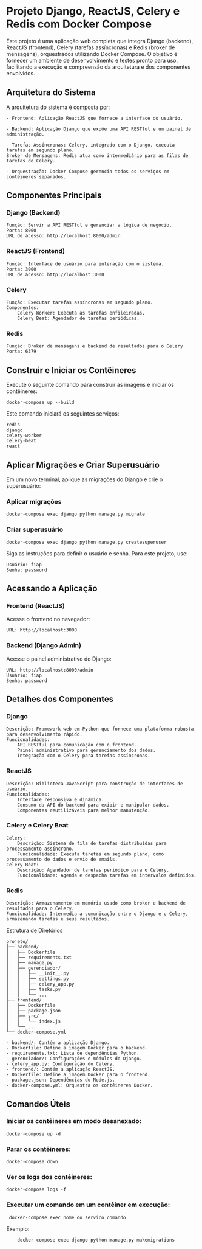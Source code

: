 # Projeto Django, ReactJS, Celery e Redis com Docker Compose

Este projeto é uma aplicação web completa que integra Django (backend), ReactJS (frontend), Celery (tarefas assíncronas) e Redis (broker de mensagens), orquestrados utilizando Docker Compose. O objetivo é fornecer um ambiente de desenvolvimento e testes pronto para uso, facilitando a execução e compreensão da arquitetura e dos componentes envolvidos.


## Arquitetura do Sistema

A arquitetura do sistema é composta por:

    - Frontend: Aplicação ReactJS que fornece a interface do usuário.

    - Backend: Aplicação Django que expõe uma API RESTful e um painel de 
    administração.

    - Tarefas Assíncronas: Celery, integrado com o Django, executa  tarefas em segundo plano.
    Broker de Mensagens: Redis atua como intermediário para as filas de tarefas do Celery.

    - Orquestração: Docker Compose gerencia todos os serviços em contêineres separados.


## Componentes Principais

### Django (Backend)

    Função: Servir a API RESTful e gerenciar a lógica de negócio.
    Porta: 8000
    URL de acesso: http://localhost:8000/admin

### ReactJS (Frontend)

    Função: Interface de usuário para interação com o sistema.
    Porta: 3000
    URL de acesso: http://localhost:3000

### Celery

    Função: Executar tarefas assíncronas em segundo plano.
    Componentes:
        Celery Worker: Executa as tarefas enfileiradas.
        Celery Beat: Agendador de tarefas periódicas.

### Redis

    Função: Broker de mensagens e backend de resultados para o Celery.
    Porta: 6379

## Construir e Iniciar os Contêineres

Execute o seguinte comando para construir as imagens e iniciar os contêineres:

```docker-compose up --build```

Este comando iniciará os seguintes serviços:

    redis
    django
    celery-worker
    celery-beat
    react

## Aplicar Migrações e Criar Superusuário

Em um novo terminal, aplique as migrações do Django e crie o superusuário:

### Aplicar migrações
```docker-compose exec django python manage.py migrate```

### Criar superusuário
```docker-compose exec django python manage.py createsuperuser```

Siga as instruções para definir o usuário e senha. Para este projeto, use:

    Usuário: fiap
    Senha: password

## Acessando a Aplicação

### Frontend (ReactJS)

Acesse o frontend no navegador:

    URL: http://localhost:3000

### Backend (Django Admin)

Acesse o painel administrativo do Django:

    URL: http://localhost:8000/admin
    Usuário: fiap
    Senha: password

## Detalhes dos Componentes

### Django

    Descrição: Framework web em Python que fornece uma plataforma robusta para desenvolvimento rápido.
    Funcionalidades:
        API RESTful para comunicação com o frontend.
        Painel administrativo para gerenciamento dos dados.
        Integração com o Celery para tarefas assíncronas.

### ReactJS

    Descrição: Biblioteca JavaScript para construção de interfaces de usuário.
    Funcionalidades:
        Interface responsiva e dinâmica.
        Consumo da API do backend para exibir e manipular dados.
        Componentes reutilizáveis para melhor manutenção.

### Celery e Celery Beat

    Celery:
        Descrição: Sistema de fila de tarefas distribuídas para processamento assíncrono.
        Funcionalidade: Executa tarefas em segundo plano, como processamento de dados e envio de emails.
    Celery Beat:
        Descrição: Agendador de tarefas periódico para o Celery.
        Funcionalidade: Agenda e despacha tarefas em intervalos definidos.

### Redis

    Descrição: Armazenamento em memória usado como broker e backend de resultados para o Celery.
    Funcionalidade: Intermedia a comunicação entre o Django e o Celery, armazenando tarefas e seus resultados.

Estrutura de Diretórios

```
projeto/
├── backend/
│   ├── Dockerfile
│   ├── requirements.txt
│   ├── manage.py
│   ├── gerenciador/
│   │   ├── __init__.py
│   │   ├── settings.py
│   │   ├── celery_app.py
│   │   ├── tasks.py
│   │   └── ...
├── frontend/
│   ├── Dockerfile
│   ├── package.json
│   ├── src/
│   │   └── index.js
│   └── ...
└── docker-compose.yml

```
    - backend/: Contém a aplicação Django.
    - Dockerfile: Define a imagem Docker para o backend.   
    - requirements.txt: Lista de dependências Python.
    - gerenciador/: Configurações e módulos do Django.
    - celery_app.py: Configuração do Celery.
    - frontend/: Contém a aplicação ReactJS.
    - Dockerfile: Define a imagem Docker para o frontend.
    - package.json: Dependências do Node.js.
    - docker-compose.yml: Orquestra os contêineres Docker.

## Comandos Úteis

###    Iniciar os contêineres em modo desanexado:

```docker-compose up -d```

### Parar os contêineres:

```docker-compose down```

### Ver os logs dos contêineres:

``` docker-compose logs -f ```

### Executar um comando em um contêiner em execução:

``` docker-compose exec nome_do_servico comando```

Exemplo:

```    docker-compose exec django python manage.py makemigrations```

